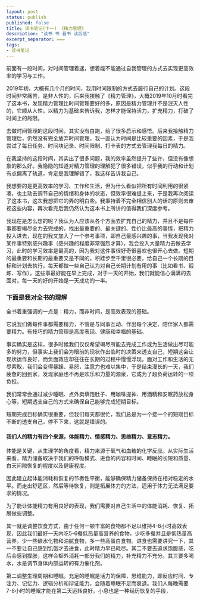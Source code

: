```yaml
---
layout: post
status: publish
published: false
title: 读书笔记(十一) 《精力管理》
description: "读书 书 看书 读后感"
excerpt_separator: ===
tags:
- 读书笔记
---
```


前面有一段时间，对时间管理着迷，想着能不能通过自我管理的方式去实现更高效率的学习与工作。

2019年初，大概有几个月的时间，我用时间限制的方式去履行自己的计划。这段时间非常痛苦，是非人性的，后来我接触了《精力管理》，大概2019年10月时看完了这本书，发现精力管理比时间管理要好的多，原因是精力管理并不是泯灭人性的，它顺从人性，以精力为基础来告诉我，怎样才能保持活力，扩充精力，打破了时间上的局限。

去做时间管理的这段时间，其实没有白跑，给了很多启示和感悟。后来我接触精力管理后，仍然没有完全放弃时间管理，我一直认为时间是比较重要的因素，于是我尝试了每日任务、时间块记录、时间限制、打卡表的方式去管理我每日的精力。

在我坚持的这段时间，其实出了很多问题，我的效率虽然提升了些许，但没有像想象的那么好。我隐隐的知道对精力管理的理解犯了很多错误，似乎我的行动和计划有点偏离了轨道，肯定是我理解错了，我这样告诉我自己。

我想要的是更高效率的学习、工作和生活，但为什么看似把所有时间利用的很紧凑，也主动去调节自己的情绪和身体的状态，但效率很难提上来，于是我再次阅读了这本书，这次我想把它的弄的明白些。我秉持着不完全相信别人的话的原则去审视这些内容，再次看完后我仍然认为这本书上所讲的值得我们深度参考。

我现在是怎么想的呢？我认为人应该从各个方面去扩充自己的精力，并且不是每件事都要竭尽全力去完成的，找出最重要的、最关键的、性价比最高的事情，把精力投入进去，现在的我又加入了一个参考事项，即自己最感兴趣的事，当我发现我对某件事特别感兴趣事（感兴趣的程度非常强烈才算），我会投入大量精力去做去学习，此时的学习效率是最高的，因为我对这件事很好奇很喜欢也很开心去做。短期的最重要和长期的最重要又是不同的，积跬步至千里很必要，给自己一个长期的目标和计划去执行，每天都做一些自己认为对自己长期计划有用的事（比如看书、锻炼、写作），这些事最好能在早上完成，对于一天的开始，我们就能信心满满的去面对，每一天的好的开始是一天成功的一半。

### 下面是我对全书的理解

全书着重强调的一点是：精力，而非时间，是高效表现的基础。

它说我们做每件事都需要精力，不管是与同事互动、作出每个决定、陪伴家人都需要精力。有技巧的精力管理是高度表现、健康和幸福的基础。

事实确实是这样，很多时候我们仅仅希望竭尽所能去完成工作或为生活做出尽可能多的努力，但事实上我们会为眼前的现状作出临时的决策来透支自己，短期这会让现状运作良好，而负面效应却往往在长期的过程中慢慢浮现。面对工作和生活的无尽索取，我们会变得暴躁、易怒，注意力也难以集中，于是结束漫长的一天，我们疲惫的回到家，发现家庭也不再是欢乐和力量的源泉，它成为了超负荷运转的一项负担。

我们常常会通过减少睡眠、点外卖填饱肚子、用咖啡提神、用酒精和安眠药放松身心等，短期透支自己的方式来确保自己能够完成短期目标。

短期完成目标确实很重要，但我们每天都很忙，我们总是为一个接一个的短期目标不断的透支自己，停不下来，这就是错误的。

#### 我们人的精力有四个来源，体能精力、情感精力、思维精力、意志精力。

体能是关键，从生理学的角度看，精力来源于氧气和血糖的化学反应。从实际生活来看，精力储备取决于我们的呼吸模式、进食的内容和时间、睡眠的长短和质量、白天间隙恢复的程度以及健康程度。

因此建立起体能消耗和恢复的节奏性平衡，能够确保精力储备保持在相对稳定的水平。而走出舒适区，然后等待恢复，则是拓展体力的方法，适用于体力无法满足要求的情况。

为了能让体能精力有用良好的表现，我们需要对自己生活中的体能消耗、恢复、拓展做些调整。

其一就是调整饮食方式，由于任何一顿丰富的食物都不足以维持4-8小时高效表现，因此我们最好一天内吃5-6餐低热量高营养的食物，少吃多餐并且是低热量高营养，少一些碳水化物和油腻食物，多一些高蛋白食物。进食也需要讲究一下，其一不要让自己感到饥饿才去进食，此时精力早已耗尽。其二不要去追求饱腹感，吃后会感到撑胀，这样会额外消耗一部分我们的精力，补充精力不充分。其三要多喝水，水是调节身体内部运转的有力催化剂。

第二调整生理周期和睡眠。充足的睡眠是活力的保障，思维能力，即反应时间、专注力、记忆力、逻辑分析和辩证能力，会随着睡眠不足而衰退。我们人每晚需要7-8小时的睡眠才能在第二天运转良好。小息也是一种经历恢复的手段，





